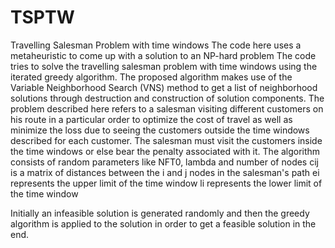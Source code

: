 # TSPTW
Travelling Salesman Problem with time windows
The code here uses a metaheuristic to come up with a solution to an NP-hard problem
The code tries to solve the travelling salesman problem with time windows using the iterated greedy algorithm. 
The proposed algorithm makes use of the Variable Neighborhood Search (VNS) method to get a list of neighborhood solutions through destruction and construction of solution components. 
The problem described here refers to a salesman visiting different customers on his route in a particular order to optimize the cost of travel as well as minimize the loss due to seeing the customers outside the time windows described for each customer. The salesman must visit the customers inside the time windows or else bear the penalty associated with it.
The algorithm consists of random parameters like NFT0, lambda and number of nodes
cij is a matrix of distances between the i and j nodes in the salesman's path
ei represents the upper limit of the time window
li represents the lower limit of the time window

Initially an infeasible solution is generated randomly and then the greedy algorithm is applied to the solution in order to get a feasible solution in the end.

